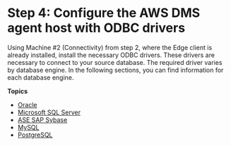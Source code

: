 # Step 4: Configure the AWS DMS agent host with ODBC drivers<a name="CHAP_LargeDBs.SBS.configure-dms-agent-linux-host"></a>

Using Machine \#2 \(Connectivity\) from step 2, where the Edge client is already installed, install the necessary ODBC drivers\. These drivers are necessary to connect to your source database\. The required driver varies by database engine\. In the following sections, you can find information for each database engine\.

**Topics**
+ [Oracle](CHAP_LargeDBs.SBS.configure-dms-agent-linux-host.oracle.md)
+ [Microsoft SQL Server](CHAP_LargeDBs.SBS.configure-dms-agent-linux-host.sql-server.md)
+ [ASE SAP Sybase](CHAP_LargeDBs.SBS.configure-dms-agent-linux-host.sybase.md)
+ [MySQL](CHAP_LargeDBs.SBS.configure-dms-agent-linux-host.mysql.md)
+ [PostgreSQL](CHAP_LargeDBs.SBS.configure-dms-agent-linux-host.postgresql.md)